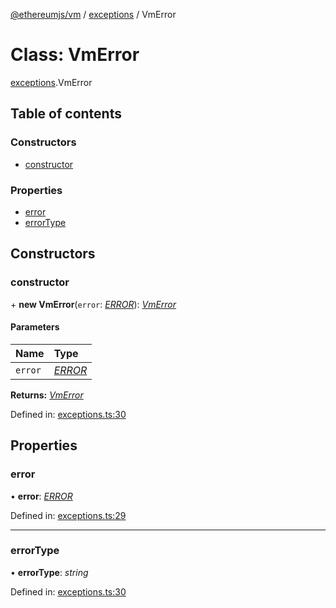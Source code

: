 [@ethereumjs/vm](../README.md) / [exceptions](../modules/exceptions.md) / VmError

# Class: VmError

[exceptions](../modules/exceptions.md).VmError

## Table of contents

### Constructors

- [constructor](exceptions.vmerror.md#constructor)

### Properties

- [error](exceptions.vmerror.md#error)
- [errorType](exceptions.vmerror.md#errortype)

## Constructors

### constructor

\+ **new VmError**(`error`: [*ERROR*](../enums/exceptions.error.md)): [*VmError*](exceptions.vmerror.md)

#### Parameters

| Name | Type |
| :------ | :------ |
| `error` | [*ERROR*](../enums/exceptions.error.md) |

**Returns:** [*VmError*](exceptions.vmerror.md)

Defined in: [exceptions.ts:30](https://github.com/ethereumjs/ethereumjs-monorepo/blob/master/packages/vm/lib/exceptions.ts#L30)

## Properties

### error

• **error**: [*ERROR*](../enums/exceptions.error.md)

Defined in: [exceptions.ts:29](https://github.com/ethereumjs/ethereumjs-monorepo/blob/master/packages/vm/lib/exceptions.ts#L29)

___

### errorType

• **errorType**: *string*

Defined in: [exceptions.ts:30](https://github.com/ethereumjs/ethereumjs-monorepo/blob/master/packages/vm/lib/exceptions.ts#L30)
